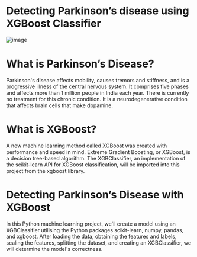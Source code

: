 # Detecting Parkinson’s disease using XGBoost Classifier

![image](https://user-images.githubusercontent.com/30586439/184958498-dc53fed5-d937-4e45-aaf1-48b6cd9d9cdb.png)


# What is Parkinson’s Disease?
Parkinson's disease affects mobility, causes tremors and stiffness, and is a progressive illness of the central nervous system. It comprises five phases and affects more than 1 million people in India each year. There is currently no treatment for this chronic condition. It is a neurodegenerative condition that affects brain cells that make dopamine.

# What is XGBoost?

A new machine learning method called XGBoost was created with performance and speed in mind. Extreme Gradient Boosting, or XGBoost, is a decision tree-based algorithm. The XGBClassifier, an implementation of the scikit-learn API for XGBoost classification, will be imported into this project from the xgboost library.

# Detecting Parkinson’s Disease with XGBoost

In this Python machine learning project, we'll create a model using an XGBClassifier utilising the Python packages scikit-learn, numpy, pandas, and xgboost. After loading the data, obtaining the features and labels, scaling the features, splitting the dataset, and creating an XGBClassifier, we will determine the model's correctness.
